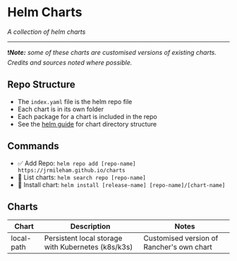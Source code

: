 # Helm Charts
*A collection of helm charts*

---
❗️***Note:** some of these charts are customised versions of existing charts. Credits and sources noted where possible.*

## Repo Structure
- The `index.yaml` file is the helm repo file
- Each chart is in its own folder
- Each package for a chart is included in the repo
- See the [helm guide](https://helm.sh/docs/topics/charts/#the-chart-file-structure) for chart directory structure

## Commands
- ✅ Add Repo: `helm repo add [repo-name] https://jrmileham.github.io/charts`
- 📄 List charts: `helm search repo [repo-name]`
- 📲 Install chart: `helm install [release-name] [repo-name]/[chart-name] `

## Charts
| Chart      | Description                                        | Notes                                     |
|------------|----------------------------------------------------|-------------------------------------------|
| local-path | Persistent local storage with Kubernetes (k8s/k3s) | Customised version of Rancher's own chart |
